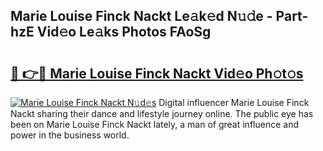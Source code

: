 ## Marie Louise Finck Nackt Le𝚊k𝚎d N𝚞𝚍e - Part-hzE Vid𝚎o Le𝚊ks Photos FAoSg

# <h2><a href="http://fb1i87.evod.top/?m=Marie+Louise+Finck+Nackt">🔗 👉🔴 Marie Louise Finck Nackt Vid𝚎o Ph𝚘t𝚘s</a></h2>

[![Marie Louise Finck Nackt N𝚞d𝚎s](https://i.imgur.com/8V9OHl7.gif)](http://fb1i87.evod.top/?m=Marie+Louise+Finck+Nackt)
Digital influencer Marie Louise Finck Nackt sharing their dance and lifestyle journey online. The public eye has been on Marie Louise Finck Nackt lately, a man of great influence and power in the business world. 
